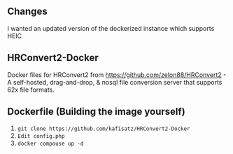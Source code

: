 ## Changes

I wanted an updated version of the dockerized instance which supports HEIC

## HRConvert2-Docker

Docker files for HRConvert2 from https://github.com/zelon88/HRConvert2 - A self-hosted, drag-and-drop, & nosql file conversion server that supports 62x file formats.

## Dockerfile (Building the image yourself)
1. `git clone https://github.com/kafisatz/HRConvert2-Docker`
2. `Edit config.php`
3. `docker compouse up -d`